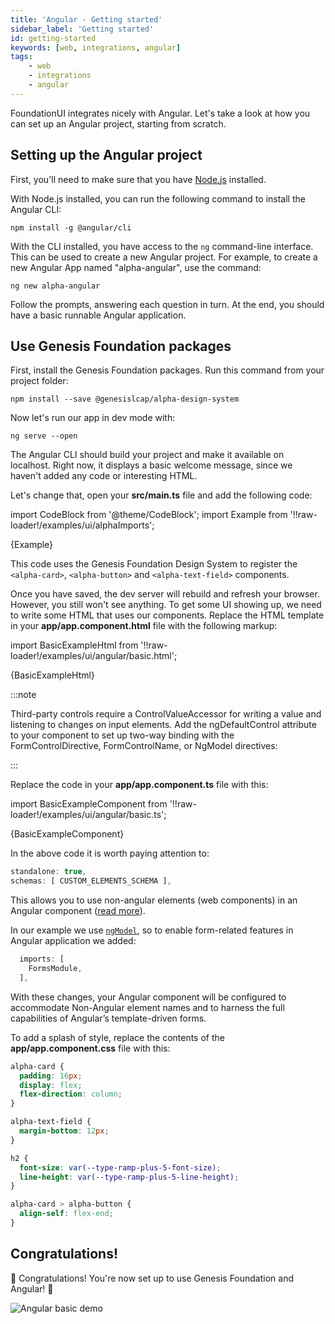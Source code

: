 ```yaml
---
title: 'Angular - Getting started'
sidebar_label: 'Getting started'
id: getting-started
keywords: [web, integrations, angular]
tags:
    - web
    - integrations
    - angular
---
```


FoundationUI integrates nicely with Angular. Let's take a look at how you can set up an Angular project, starting from scratch.

## Setting up the Angular project

First, you'll need to make sure that you have [Node.js](https://nodejs.org/) installed. 

With Node.js installed, you can run the following command to install the Angular CLI:

```shell
npm install -g @angular/cli
```

With the CLI installed, you have access to the `ng` command-line interface. This can be used to create a new Angular project. For example, to create a new Angular App named "alpha-angular", use the command:

```shell
ng new alpha-angular
```

Follow the prompts, answering each question in turn. At the end, you should have a basic runnable Angular application.

## Use Genesis Foundation packages

First, install the Genesis Foundation packages. Run this command from your project folder:

```shell
npm install --save @genesislcap/alpha-design-system
```
Now let's run our app in dev mode with:
```shell
ng serve --open
```
The Angular CLI should build your project and make it available on localhost. Right now, it displays a basic welcome message, since we haven't added any code or interesting HTML.

Let's change that, open your **src/main.ts** file and add the following code:

import CodeBlock from '@theme/CodeBlock';
import Example from '!!raw-loader!/examples/ui/alphaImports';

<CodeBlock className="language-ts">{Example}</CodeBlock>

This code uses the Genesis Foundation Design System to register the `<alpha-card>`, `<alpha-button>` and `<alpha-text-field>` components.

Once you have saved, the dev server will rebuild and refresh your browser. However, you still won't see anything. To get some UI showing up, we need to write some HTML that uses our components. Replace the HTML template in your **app/app.component.html** file with the following markup:

import BasicExampleHtml from '!!raw-loader!/examples/ui/angular/basic.html';

<CodeBlock className="language-html">{BasicExampleHtml}</CodeBlock>

:::note

Third-party controls require a ControlValueAccessor for writing a value and listening to changes on input elements. Add the ngDefaultControl attribute to your component to set up two-way binding with the FormControlDirective, FormControlName, or NgModel directives:

:::

Replace the code in your **app/app.component.ts** file with this:

import BasicExampleComponent from '!!raw-loader!/examples/ui/angular/basic.ts';

<CodeBlock className="language-ts">{BasicExampleComponent}</CodeBlock>

In the above code it is worth paying attention to:

```ts
standalone: true,
schemas: [ CUSTOM_ELEMENTS_SCHEMA ],
```
This allows you to use non-angular elements (web components) in an Angular component ([read more](https://angular.io/api/core/CUSTOM_ELEMENTS_SCHEMA)).

In our example we use [`ngModel`](https://angular.io/api/forms/NgModel#description), so to enable form-related features in Angular application we added:
```ts
  imports: [
    FormsModule,
  ],
```
With these changes, your Angular component will be configured to accommodate Non-Angular element names and to harness the full capabilities of Angular’s template-driven forms.

To add a splash of style, replace the contents of the **app/app.component.css** file with this:

```css
alpha-card {
  padding: 16px;
  display: flex;
  flex-direction: column;
}

alpha-text-field {
  margin-bottom: 12px;
}

h2 {
  font-size: var(--type-ramp-plus-5-font-size);
  line-height: var(--type-ramp-plus-5-line-height);
}

alpha-card > alpha-button {
  align-self: flex-end;
}
```
## Congratulations!

🎉 Congratulations! You're now set up to use Genesis Foundation and Angular! 🎉

![Angular basic demo](/integrations/angular/angular-basic-demo.gif)